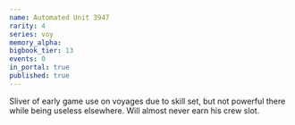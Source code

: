 ```yaml
---
name: Automated Unit 3947
rarity: 4
series: voy
memory_alpha:
bigbook_tier: 13
events: 0
in_portal: true
published: true
---
```


Sliver of early game use on voyages due to skill set, but not powerful there while being useless elsewhere. Will almost never earn his crew slot.
